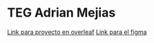 # TEG Adrian Mejias 

[Link para proyecto en overleaf](https://www.overleaf.com/read/tjxwndjphzyc)
[Link para el figma](https://www.figma.com/file/GP15dxCK5Qtrvan01U2qxT/WikiView?node-id=0%3A1&t=WKEOR2JEYwctuaob-1)
